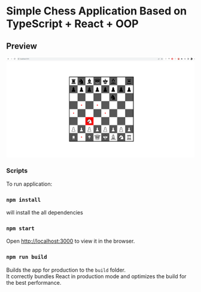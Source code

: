 # Simple Chess Application Based on TypeScript + React + OOP

## Preview
!['screen'](git_images/knight_example.png)
### Scripts
To run application:
### `npm install`
will install the all dependencies 
### `npm start`

Open [http://localhost:3000](http://localhost:3000) to view it in the browser.

### `npm run build`

Builds the app for production to the `build` folder.\
It correctly bundles React in production mode and optimizes the build for the best performance.

